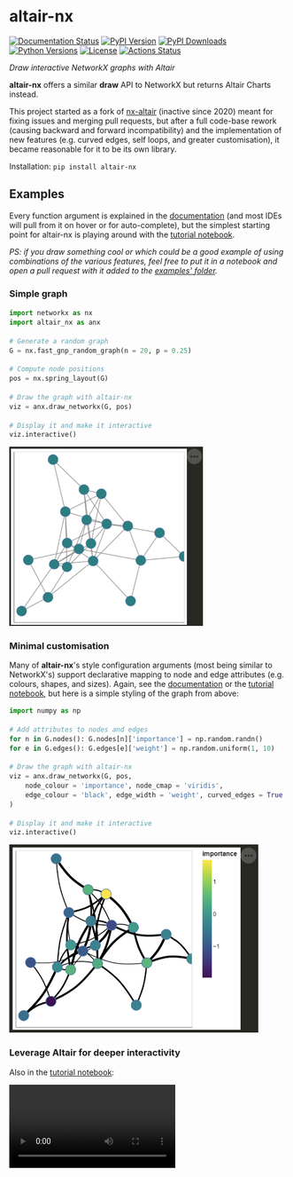 # altair-nx

[![Documentation Status][rtd-badge]][rtd-link]
[![PyPI Version][pypi-version]][pypi-link]
[![PyPI Downloads][pypi-downloads-badge]][pypi-downloads-link]
[![Python Versions][python-versions-badge]][python-versions-link]
[![License][license-badge]][license-link]
[![Actions Status][actions-badge]][actions-link]

[//]: # ([![Conda-Forge][conda-badge]][conda-link])
[//]: # ([![PyPI platforms][pypi-platforms]][pypi-link])
[//]: # ([![GitHub Discussion][github-discussions-badge]][github-discussions-link])
[//]: # ([![Gitter][gitter-badge]][gitter-link])

*Draw interactive NetworkX graphs with Altair*

**altair-nx** offers a similar **draw** API to NetworkX but returns Altair Charts instead.

This project started as a fork of [nx-altair](https://github.com/Zsailer/nx_altair) (inactive since 2020)
meant for fixing issues and merging pull requests,
but after a full code-base rework (causing backward and forward incompatibility)
and the implementation of new features (e.g. curved edges, self loops, and greater customisation),
it became reasonable for it to be its own library.

Installation: `pip install altair-nx`



## Examples

Every function argument is explained in the [documentation][rtd-link] (and most IDEs will pull from it on hover or for auto-complete),
but the simplest starting point for altair-nx is playing around with the [tutorial notebook](examples/altair-nx-tutorial.ipynb).

*PS: if you draw something cool or which could be a good example of using combinations of the various features,
feel free to put it in a notebook and open a pull request with it added to the [examples' folder](https://github.com/T-Flet/altair-nx/tree/master/examples>).*



### Simple graph

```Python
import networkx as nx
import altair_nx as anx

# Generate a random graph
G = nx.fast_gnp_random_graph(n = 20, p = 0.25)

# Compute node positions
pos = nx.spring_layout(G)

# Draw the graph with altair-nx
viz = anx.draw_networkx(G, pos)

# Display it and make it interactive
viz.interactive()
```

<img src = 'docs/_img/simplest.png' width = '350'>


### Minimal customisation

Many of **altair-nx**'s style configuration arguments (most being similar to NetworkX's)
support declarative mapping to node and edge attributes (e.g. colours, shapes, and sizes).
Again, see the [documentation][rtd-link] or the [tutorial notebook](examples/altair-nx-tutorial.ipynb),
but here is a simple styling of the graph from above:

```python
import numpy as np

# Add attributes to nodes and edges
for n in G.nodes(): G.nodes[n]['importance'] = np.random.randn()
for e in G.edges(): G.edges[e]['weight'] = np.random.uniform(1, 10)

# Draw the graph with altair-nx
viz = anx.draw_networkx(G, pos,
    node_colour = 'importance', node_cmap = 'viridis',
    edge_colour = 'black', edge_width = 'weight', curved_edges = True
)

# Display it and make it interactive
viz.interactive()
```
<img src = 'docs/_img/customised.png' width = '450'>


### Leverage Altair for deeper interactivity

Also in the [tutorial notebook](examples/altair-nx-tutorial.ipynb):

<video src = 'https://github.com/T-Flet/altair-nx/assets/6699494/ebea7310-7235-4865-86e8-85d7de5a0d09'>



<!-- prettier-ignore-start -->
[actions-badge]:            https://github.com/T-Flet/altair-nx/workflows/CI/badge.svg
[actions-link]:             https://github.com/T-Flet/altair-nx/actions
[conda-badge]:              https://img.shields.io/conda/vn/conda-forge/altair-nx
[conda-link]:               https://github.com/conda-forge/altair-nx-feedstock
[github-discussions-badge]: https://img.shields.io/static/v1?label=Discussions&message=Ask&color=blue&logo=github
[github-discussions-link]:  https://github.com/T-Flet/altair-nx/discussions
[gitter-badge]:             https://badges.gitter.im/https://github.com/T-Flet/altair-nx/community.svg
[gitter-link]:              https://gitter.im/https://github.com/T-Flet/altair-nx/community?utm_source=badge&utm_medium=badge&utm_campaign=pr-badge
[pypi-link]:                https://pypi.org/project/altair-nx/
[pypi-platforms]:           https://img.shields.io/pypi/pyversions/altair-nx
[pypi-version]:             https://img.shields.io/pypi/v/altair-nx
[pypi-downloads-badge]:     https://pepy.tech/badge/altair-nx
[pypi-downloads-link]:      https://pepy.tech/project/altair-nx
[python-versions-badge]:    https://img.shields.io/pypi/pyversions/altair-nx.svg
[python-versions-link]:     https://pypi.python.org/pypi/altair-nx/
[rtd-badge]:                https://readthedocs.org/projects/altair-nx/badge/?version=latest
[rtd-link]:                 https://altair-nx.readthedocs.io/en/latest/?badge=latest
[license-badge]:            https://img.shields.io/pypi/l/altair-nx.svg
[license-link]:             https://github.com/T-Flet/altair-nx/blob/master/LICENSE
<!-- prettier-ignore-end -->


